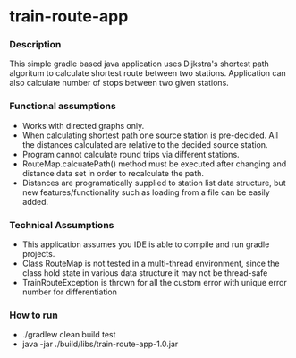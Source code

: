 # train-route-app
### Description
This simple gradle based java application uses Dijkstra's shortest path algoritum to calculate shortest route between two stations. 
Application can also calculate number of stops between two given stations. 

### Functional assumptions
- Works with directed graphs only.
- When calculating shortest path one source station is pre-decided. All the distances calculated are relative to the decided source station.
- Program cannot calculate round trips via different stations.
- RouteMap.calcuatePath() method must be executed after changing and distance data set in order to recalculate the path.
- Distances are programatically supplied to station list data structure, but new features/functionality such as loading from a file can be easily added.

### Technical Assumptions
- This application assumes you IDE is able to compile and run gradle projects.
- Class RouteMap is not tested in a multi-thread environment, since the class hold state in various 
data structure it may not be thread-safe
- TrainRouteException is thrown for all the custom error with unique error number for differentiation 

### How to run
- ./gradlew clean build test
- java -jar ./build/libs/train-route-app-1.0.jar



